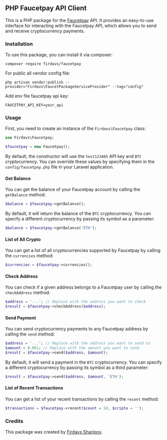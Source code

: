 ## PHP Faucetpay API Client

This is a PHP package for the [Faucetpay](https://faucetpay.io/) API. It provides an easy-to-use interface for interacting with the Faucetpay API, which allows you to send and receive cryptocurrency payments.

### Installation

To use this package, you can install it via composer:

```
composer require firdavs/faucetpay
```

For public all vendor config file:

```
php artisan vendor:publish --provider="Firdavs\FaucetPackageServiceProvider" --tag="config"
```

Add env file faucetpay api key:

```
FAUCETPAY_API_KEY=your_api
```

### Usage

First, you need to create an instance of the `Firdavs\Faucetpay` class:

```php
use Firdavs\Faucetpay;

$faucetpay = new Faucetpay();
```

By default, the constructor will use the `test123465` API key and `BTC` cryptocurrency. You can override these values by specifying them in the `config/faucetpay.php` file in your Laravel application.

#### Get Balance

You can get the balance of your Faucetpay account by calling the `getBalance` method:

```php
$balance = $faucetpay->getBalance();
```

By default, it will return the balance of the `BTC` cryptocurrency. You can specify a different cryptocurrency by passing its symbol as a parameter:

```php
$balance = $faucetpay->getBalance('ETH');
```

#### List of All Crypto

You can get a list of all cryptocurrencies supported by Faucetpay by calling the `currencies` method:

```php
$currencies = $faucetpay->currencies();
```

#### Check Address

You can check if a given address belongs to a Faucetpay user by calling the `checkAddress` method:

```php
$address = '...'; // Replace with the address you want to check
$result = $faucetpay->checkAddress($address);
```

#### Send Payment

You can send cryptocurrency payments to any Faucetpay address by calling the `send` method:

```php
$address = '...'; // Replace with the address you want to send to
$amount = 0.001; // Replace with the amount you want to send
$result = $faucetpay->send($address, $amount);
```

By default, it will send a payment in the `BTC` cryptocurrency. You can specify a different cryptocurrency by passing its symbol as a third parameter:

```php
$result = $faucetpay->send($address, $amount, 'ETH');
```

#### List of Recent Transactions

You can get a list of your recent transactions by calling the `recent` method:

```php
$transactions = $faucetpay->recent($count = 10, $cripto = '');
```

### Credits

This package was created by [Firdavs Sharipov](https://github.com/firdavs9512).
